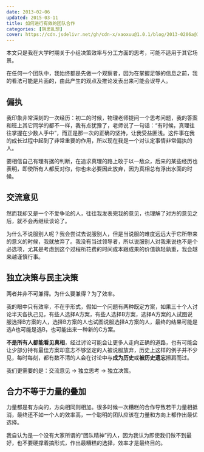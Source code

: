 ```yaml
---
date: 2013-02-06
updated: 2015-03-11
title: 如何进行有效的团队合作
categories: [胡思乱想]
cover: https://cdn.jsdelivr.net/gh/cdn-x/xaoxuu@1.0.1/blog/2013-0206a@1x.svg
---
```


本文只是我在大学时期关于小组决策效率与分工方面的思考，可能不适用于其它场景。

在任何一个团队中，我始终都是先做一个观察者，因为在掌握足够的信息之前，我的看法可能是片面的，由此产生的观点及推论发表出来可能会误导人。

<!-- more -->

## 偏执

我印象非常深刻的一次经历：初二的时候，物理老师提问一个思考问题，我的答案和班上其它同学的都不一样，我有点犹豫了，老师说了一句话：“有时候，真理往往掌握在少数人手中”，而正是那一次的正确的坚持，让我受益匪浅。这件事在我的成长过程中起到了非常重要的作用，所以现在我是一个对认定事情非常偏执的人。

要相信自己有理有据的判断，在追求真理的路上敢于以一敌众，后来的某些经历也表明，即使所有人都反对你，你也未必要因此放弃，因为真相总有浮出水面的时候。


## 交流意见

然而我却又是一个不爱争论的人，往往我发表完我的意见，也理解了对方的意见之后，就不会再继续谈论了。

为什么不说服别人呢？我会尝试去说服别人，但是当说服的难度远远大于它所带来的意义的时候，我就放弃了。我没有当过领导者，所以说服别人对我来说也不是个必选项，尤其是考虑到这个过程所花费的时间成本跟成果的价值孰轻孰重，我会越来越谨慎行事。

## 独立决策与民主决策

两者并非不可兼得。为什么要兼得？为了效率。

我的眼中只有效率，不在乎形式，假如一个问题有两种既定方案，如果三十个人讨论半天各执己见，有些人选择A方案，有些人选择B方案，选择A方案的人试图说服选择B方案的人，选择B方案的人也试图说服选择A方案的人，最终的结果可能是选A也可能是选B，也可能出来一种新的C方案。

**不是所有人都能看见真相**，经过讨论可能会让更多人走向正确的道路，也有可能会让少部分持有最佳方案却意志不够坚定的人被说服放弃，历史上这样的例子并不少见，每时每刻，都有数不清的人会在讨论中与**成为历史**或**被历史遗忘**擦肩而过。

我们更需要的是：交流意见 -> 独立思考 -> 独立决策。

## 合力不等于力量的叠加

力量都是有方向的，方向相同则相加。很多时候一次糟糕的合作导致若干力量相抵消，最终还不如一个人的效率高，一个聪明的团队应该在力量和方向上都作出最优选择。

我自认为是一个没有大家所谓的“团队精神”的人，因为我认为即使我们做不到最好，也不要硬撑着搞形式，作出最糟糕的选择，效率才是最终目的。
